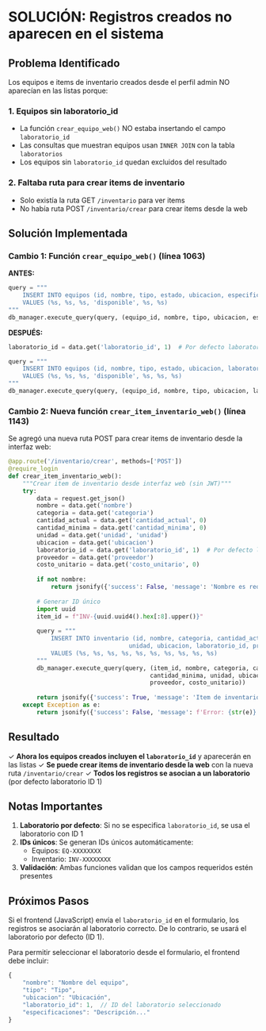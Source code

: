 # SOLUCIÓN: Registros creados no aparecen en el sistema

## Problema Identificado

Los equipos e items de inventario creados desde el perfil admin NO aparecían en las listas porque:

### 1. **Equipos sin laboratorio_id**
- La función `crear_equipo_web()` NO estaba insertando el campo `laboratorio_id`
- Las consultas que muestran equipos usan `INNER JOIN` con la tabla `laboratorios`
- Los equipos sin `laboratorio_id` quedan excluidos del resultado

### 2. **Faltaba ruta para crear items de inventario**
- Solo existía la ruta GET `/inventario` para ver items
- No había ruta POST `/inventario/crear` para crear items desde la web

## Solución Implementada

### Cambio 1: Función `crear_equipo_web()` (línea 1063)

**ANTES:**
```python
query = """
    INSERT INTO equipos (id, nombre, tipo, estado, ubicacion, especificaciones)
    VALUES (%s, %s, %s, 'disponible', %s, %s)
"""
db_manager.execute_query(query, (equipo_id, nombre, tipo, ubicacion, especificaciones_json))
```

**DESPUÉS:**
```python
laboratorio_id = data.get('laboratorio_id', 1)  # Por defecto laboratorio 1

query = """
    INSERT INTO equipos (id, nombre, tipo, estado, ubicacion, laboratorio_id, especificaciones)
    VALUES (%s, %s, %s, 'disponible', %s, %s, %s)
"""
db_manager.execute_query(query, (equipo_id, nombre, tipo, ubicacion, laboratorio_id, especificaciones_json))
```

### Cambio 2: Nueva función `crear_item_inventario_web()` (línea 1143)

Se agregó una nueva ruta POST para crear items de inventario desde la interfaz web:

```python
@app.route('/inventario/crear', methods=['POST'])
@require_login
def crear_item_inventario_web():
    """Crear item de inventario desde interfaz web (sin JWT)"""
    try:
        data = request.get_json()
        nombre = data.get('nombre')
        categoria = data.get('categoria')
        cantidad_actual = data.get('cantidad_actual', 0)
        cantidad_minima = data.get('cantidad_minima', 0)
        unidad = data.get('unidad', 'unidad')
        ubicacion = data.get('ubicacion')
        laboratorio_id = data.get('laboratorio_id', 1)  # Por defecto laboratorio 1
        proveedor = data.get('proveedor')
        costo_unitario = data.get('costo_unitario', 0)
        
        if not nombre:
            return jsonify({'success': False, 'message': 'Nombre es requerido'}), 400
        
        # Generar ID único
        import uuid
        item_id = f"INV-{uuid.uuid4().hex[:8].upper()}"
        
        query = """
            INSERT INTO inventario (id, nombre, categoria, cantidad_actual, cantidad_minima, 
                                  unidad, ubicacion, laboratorio_id, proveedor, costo_unitario)
            VALUES (%s, %s, %s, %s, %s, %s, %s, %s, %s, %s)
        """
        db_manager.execute_query(query, (item_id, nombre, categoria, cantidad_actual, 
                                        cantidad_minima, unidad, ubicacion, laboratorio_id,
                                        proveedor, costo_unitario))
        
        return jsonify({'success': True, 'message': 'Item de inventario creado exitosamente', 'id': item_id}), 201
    except Exception as e:
        return jsonify({'success': False, 'message': f'Error: {str(e)}'}), 500
```

## Resultado

✓ **Ahora los equipos creados incluyen el `laboratorio_id`** y aparecerán en las listas
✓ **Se puede crear items de inventario desde la web** con la nueva ruta `/inventario/crear`
✓ **Todos los registros se asocian a un laboratorio** (por defecto laboratorio ID 1)

## Notas Importantes

1. **Laboratorio por defecto**: Si no se especifica `laboratorio_id`, se usa el laboratorio con ID 1
2. **IDs únicos**: Se generan IDs únicos automáticamente:
   - Equipos: `EQ-XXXXXXXX`
   - Inventario: `INV-XXXXXXXX`
3. **Validación**: Ambas funciones validan que los campos requeridos estén presentes

## Próximos Pasos

Si el frontend (JavaScript) envía el `laboratorio_id` en el formulario, los registros se asociarán al laboratorio correcto. De lo contrario, se usará el laboratorio por defecto (ID 1).

Para permitir seleccionar el laboratorio desde el formulario, el frontend debe incluir:
```javascript
{
    "nombre": "Nombre del equipo",
    "tipo": "Tipo",
    "ubicacion": "Ubicación",
    "laboratorio_id": 1,  // ID del laboratorio seleccionado
    "especificaciones": "Descripción..."
}
```
